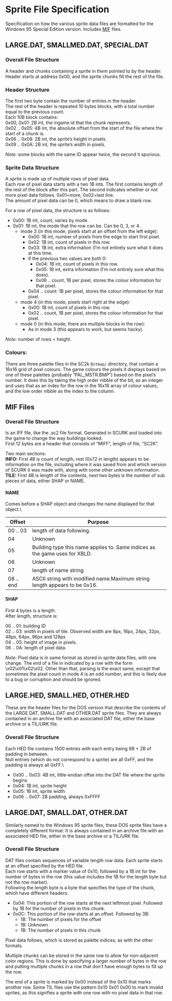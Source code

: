 # Sprite File Specification
Specification on how the various sprite data files are formatted for the Windows 95 Special Edition version. Includes [MIF](#mif-files) files.
## LARGE.DAT, SMALLMED.DAT, SPECIAL.DAT
### Overall File Structure
A header and chunks containing a sprite in them pointed to by the header.\
Header starts at address 0x00, and the sprite chunks fill the rest of the file.
### Header Structure
The first two byte contain the number of entries in the header.\
The rest of the header is repeated 10 bytes blocks, with a total number equal to the previous count.\
Each 10B block contains:\
0x00, 0x01: 2B int, the ingame id that the chunk represents.\
0x02 .. 0x05: 4B int,  the absolute offset from the start of the file where the start of a chunk is.\
0x06 .. 0x08: 2B int, the sprite’s height in pixels.\
0x09 .. 0x0A: 2B int, the sprite’s width in pixels.

_Note:_ some blocks with the same ID appear twice, the second it spurious.

### Sprite Data Structure
A sprite is made up of multiple rows of pixel data.\
Each row of pixel data starts with a two 1B ints. The first contains length of the rest of the block after this part. The second indicates whether or not more pixel data follows. 0x01=more, 0x02=last line.\
The amount of pixel data can be 0, which means to draw a blank row.

For a row of pixel data, the structure is as follows:
- 0x00: 1B int, count, varies by mode.
- 0x01: 1B int, the mode that the row can be. Can be 0, 3, or 4.
  - mode 3 (in this mode, pixels start at an offset from the left edge):
	- 0x00: 1B int, number of pixels from the edge to start first pixel.
    - 0x02: 1B int, count of pixels in this row.
    - 0x03: 1B int, extra information (I’m not entirely sure what it does at this time.
    - if the previous two values are both 0:
      - 0x04: 1B int, count of pixels in this row.
      - 0x05: 1B int, extra information (I’m not entirely sure what this does).
      - 0x06 .. count, 1B per pixel, stores the colour information for that pixel.
    - 0x04 .. count: 1B per pixel, stores the colour information for that pixel.
  - mode 4 (in this mode, pixels start right at the edge):
    - 0x00: 1B int, count of pixels in this row.
    - 0x02 .. count, 1B per pixel, stores the colour information for that pixel.
  - mode 0 (in this mode, there are multiple blocks in the row):
    - As in mode 3 (this appears to work, but seems hacky).
	
_Note:_ number of rows = height.

### Colours:
There are three palette files in the SC2k `Bitmap/` directory, that contain a 16x16 grid of pixel colours. The game colours the pixels it displays based on one of these palettes (probably “PAL_MSTR.BMP”) based on the pixel’s number. It does this by taking the high order nibble of the bit, as an integer and uses that as an index for the row in the 16x16 array of colour values, and the low order nibble as the index to the column.
## MIF Files
### Overall File Structure
Is an IFF file, like the .sc2 file format. Generated in SCURK and loaded into the game to change the way buildings looked.\
First 12 bytes are a header that consists of “MIFF”, length of file, “SC2K”.

Two main sections:\
**INFO:** First 4B is count of length, rest (0x72 in length) appears to be information on the file, including where it was saved from and which version of SCURK it was made with, along with some other unknown information.\
**TILE:** First 4B is length of the contents, next two bytes is the number of sub pieces of data, either SHAP or NAME.

#### NAME
Comes before a SHAP object and changes the name displayed for that object.\

|Offset|Purpose|
|---|---|
| 00 .. 03 | length of data following.|
| 04 | Unknown |
| 05 | Building type this name applies to. Same indices as the game uses for XBLD.|
| 06 | Unknown |
| 07 | length of name string|
| 08 .. end | ASCII string with modified name.Maximum string length appears to be 0x16.|

#### SHAP
First 4 bytes is a length.\
After length, structure is:

00 .. 01: building ID\
02 .. 03: width in pixels of tile. Observed width are 8px, 16px, 24px, 32px, 48px, 64px, 96px and 128px\
04 .. 05: height of image in pixels.\
06 .. 0A: length of pixel data.

_Note:_ Pixel data is in same format as stored in sprite data files, with one change. The end of a file in indicated by a row with the form \x02\x01\x02\x02. Other than that, parsing is the exact same, except that sometimes the pixel count in mode 4 is an odd number, and this is likely due to a bug or corruption and should be ignored.

## LARGE.HED, SMALL.HED, OTHER.HED
These are the header files for the DOS version that describe the contents of the LARGE.DAT, SMALL.DAT and OTHER.DAT sprite files. They are always contained in an archive file with an associated DAT file, either the base archive or a TIL/URK file.
### Overall File Structure
Each HED file contains 1500 entries with each entry being 6B + 2B of padding in between.\
Null entries (which do not correspond to a sprite) are all 0xFF, and the padding is always all 0xFF.\

- 0x00 .. 0x03: 4B int, little-endian offse into the DAT file where the sprite begins
- 0x04: 1B int, sprite height
- 0x05: 1B int, sprite width
- 0x06 .. 0x07: 2B padding, always 0xFFFF

## LARGE.DAT, SMALL.DAT, OTHER.DAT
Similarly named to the Windows 95 sprite files, these DOS sprite files have a completely different format. It is always contained in an archive file with an associated HED file, either in the base archive or a TIL/URK file.
### Overall File Structure
DAT files contain sequences of variable length row data. Each sprite starts at an offset specified by the HED file.\
Each row starts with a marker value of 0x10, followed by a 1B int for the number of bytes in the row (this value includes the 1B for the length byte but not the row marker).\
Following the length byte is a byte that specifies the type of the chunk, which have different headers:

- 0x04: This portion of the row starts at the next leftmost pixel. Followed by 1B for the number of pixels in this chunk.
- 0x0C: This portion of the row starts at an offset. Followed by 3B:
	- 1B: The number of pixels for the offset
	- 1B: Unknown
	- 1B: The number of pixels in this chunk

Pixel data follows, which is stored as palette indices, as with the other formats.

Multiple chunks can be stored in the same row to allow for non-adjacent color regions. This is done by specifying a larger number of bytes in the row and putting multiple chunks in a row that don't have enough bytes to fill up the row.

The end of a sprite is marked by 0x00 instead of the 0x10 that marks another row. Some TIL files use the pattern 0x10 0x01 0x00 to mark invalid sprites, as this signifies a sprite with one row with no pixel data in that row.
